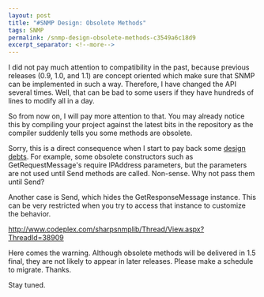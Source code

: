 ```yaml
---
layout: post
title: "#SNMP Design: Obsolete Methods"
tags: SNMP
permalink: /snmp-design-obsolete-methods-c3549a6c18d9
excerpt_separator: <!--more-->
---
```

I did not pay much attention to compatibility in the past, because previous releases (0.9, 1.0, and 1.1) are concept oriented which make sure that SNMP can be implemented in such a way. Therefore, I have changed the API several times. Well, that can be bad to some users if they have hundreds of lines to modify all in a day.
<!--more-->

So from now on, I will pay more attention to that. You may already notice this by compiling your project against the latest bits in the repository as the compiler suddenly tells you some methods are obsolete.

Sorry, this is a direct consequence when I start to pay back some [design debts](/snmp-design-one-api-design-flaw-d1a3f72a9966). For example, some obsolete constructors such as GetRequestMessage's require IPAddress parameters, but the parameters are not used until Send methods are called. Non-sense. Why not pass them until Send? 

Another case is Send, which hides the GetResponseMessage instance. This can be very restricted when you try to access that instance to customize the behavior.

http://www.codeplex.com/sharpsnmplib/Thread/View.aspx?ThreadId=38909

Here comes the warning. Although obsolete methods will be delivered in 1.5 final, they are not likely to appear in later releases. Please make a schedule to migrate. Thanks.

Stay tuned.
